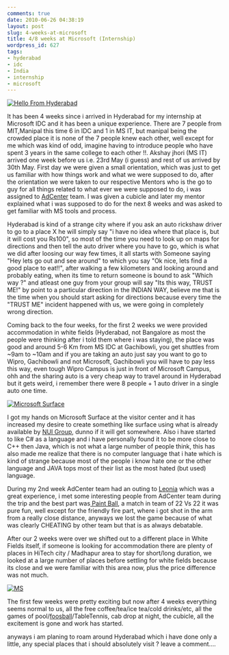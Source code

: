 ```yaml
---
comments: true
date: 2010-06-26 04:38:19
layout: post
slug: 4-weeks-at-microsoft
title: 4/8 weeks at Microsoft (Internship)
wordpress_id: 627
tags:
- hyderabad
- idc
- India
- internship
- microsoft
---
```


[![Hello From Hyderabad](http://files.ankurs.com/30314_10150207747590258_707590257_13113994_6380796_n-300x202.jpg)](http://files.ankurs.com/30314_10150207747590258_707590257_13113994_6380796_n.jpg)

It has been 4 weeks since i arrived in Hyderabad for my internship at Microsoft IDC and it has been a unique experience. There are 7 people from MIT,Manipal this time 6 in IDC and 1 in MS IT, but manipal being the crowded place it is none of the 7 people knew each other, well except for me which was kind of odd, imagine having to introduce people who have spent 3 years in the same college to each other !!. Akshay jhori (MS IT) arrived one week before us i.e. 23rd May (i guess) and rest of us arrived by 30th May. First day we were given a small orientation, which was just to get us familiar with how things work and what we were supposed to do, after the orientation we were taken to our respective Mentors who is the go to guy for all things related to what ever we were supposed to do, i was assigned to [AdCenter](https://adcenter.microsoft.com/) team. I was given a cubicle and later my mentor explained what i was supposed to do for the next 8 weeks and was asked to get familiar with MS tools and process.

Hyderabad is kind of a strange city where if you ask an auto rickshaw driver to go to a place X he will simply say "i have no idea where that place is, but it will cost you Rs100", so most of the time you need to look up on maps for directions and then tell the auto driver where you have to go, which is what we did after loosing our way few times, it all starts with Someone saying "Hey lets go out and see around" to which you say "Ok nice, lets find a good place to eat!!", after walking a few kilometers and looking around and probably eating, when its time to return someone is bound to ask "Which way ?" and atleast one guy from your group will say "Its this way, TRUST ME!" by point to a particular direction in the INDIAN WAY, believe me that is the time when you should start asking for directions because every time the "TRUST ME" incident happened with us, we were going in completely wrong direction.

Coming back to the four weeks, for the first 2 weeks we were provided accommodation in white fields (Hyderabad, not Bangalore as most the people were thinking after i told them where i was staying), the place was good and around 5-6 Km from MS IDC at Gachibowli, you get shuttles from ~9am to ~10am and if you are taking an auto just say you want to go to Wipro, Gachibowli and not Microsoft, Gachibowli you will have to pay less this way, even tough Wipro Campus is just in front of Microsoft Campus, ohh and the sharing auto is a very cheap way to travel around in Hyderabad but it gets weird, i remember there were 8 people + 1 auto driver in a single auto one time.

[![Microsoft Surface](http://files.ankurs.com/36912_10150217080125258_707590257_13408192_3588140_n-300x225.jpg)](http://files.ankurs.com/36912_10150217080125258_707590257_13408192_3588140_n.jpg)

I got my hands on Microsoft Surface at the visitor center and it has increased my desire to create something like surface using what is already available by [NUI Group](http://wiki.nuigroup.com/About_us), dunno if it will get somewhere. Also i have started to like C# as a language and i have personally found it to be more close to C++ then Java, which is not what a large number of people think, this has also made me realize that there is no computer language that i hate which is kind of strange because most of the people i know hate one or the other language and JAVA tops most of their list as the most hated (but used) language.

During my 2nd week AdCenter team had an outing to [Leonia](http://leonia.in/) which was a great experience, i met some interesting people from AdCenter team during the trip and the best part was[ Paint Ball](http://en.wikipedia.org/wiki/Paintball), a match in team of 22 Vs 22 it was pure fun, well except for the friendly fire part, where i got shot in the arm from a really close distance, anyways we lost the game because of what was clearly CHEATING by other team but that is as always debatable.

After our 2 weeks were over we shifted out to a different place in White Fields itself, if someone is looking for accommodation there are plenty of places in HiTech city / Madhapur area to stay for short/long duration, we looked at a large number of places before settling for white fields because its close and we were familiar with this area now, plus the price difference was not much.

[![MS](http://files.ankurs.com/37220_10150217086085258_707590257_13408351_3774171_n-300x225.jpg)](http://files.ankurs.com/37220_10150217086085258_707590257_13408351_3774171_n.jpg)

The first few weeks were pretty exciting but now after 4 weeks everything seems normal to us, all the free coffee/tea/ice tea/cold drinks/etc, all the games of pool/[foosball](http://en.wikipedia.org/wiki/Foosball)/TableTennis, cab drop at night, the cubicle, all the excitement is gone and work has started. 

anyways i am planing to roam around Hyderabad which i have done only a little, any special places that i should absolutely visit ? leave a comment....

